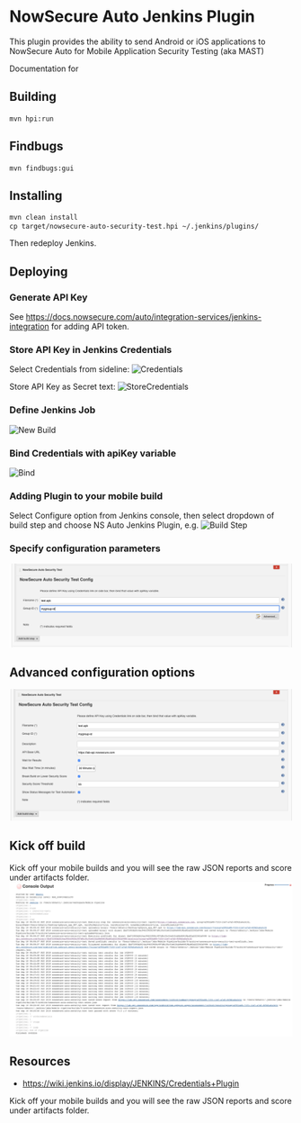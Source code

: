 # NowSecure Auto Jenkins Plugin

This plugin provides the ability to send Android or iOS applications to NowSecure Auto for Mobile Application Security Testing (aka MAST)

Documentation for 


## Building
```
mvn hpi:run
```

## Findbugs
```
mvn findbugs:gui
```

## Installing
```
mvn clean install
cp target/nowsecure-auto-security-test.hpi ~/.jenkins/plugins/
```
Then redeploy Jenkins.

## Deploying

### Generate API Key
See https://docs.nowsecure.com/auto/integration-services/jenkins-integration for adding API token.

### Store API Key in Jenkins Credentials
Select Credentials from sideline:
![Credentials](https://github.com/nowsecure/auto-jenkins-plugin/blob/master/images/jenkins3.png)

Store API Key as Secret text:
![StoreCredentials](https://github.com/nowsecure/auto-jenkins-plugin/blob/master/images/jenkins4.png)

### Define Jenkins Job
![New Build](https://github.com/nowsecure/auto-jenkins-plugin/blob/master/images/jenkins1.png)

### Bind Credentials with apiKey variable
![Bind](https://github.com/nowsecure/auto-jenkins-plugin/blob/master/images/jenkins5.png)

### Adding Plugin to your mobile build
Select Configure option from Jenkins console, then select dropdown of build step and choose NS Auto Jenkins Plugin, e.g.
![Build Step](https://github.com/nowsecure/auto-jenkins-plugin/blob/master/images/jenkins6.png)

### Specify configuration parameters
![Configure Step](https://github.com/nowsecure/auto-jenkins-plugin/blob/master/images/jenkins7.png)

## Advanced configuration options
![Advanced](https://github.com/nowsecure/auto-jenkins-plugin/blob/master/images/jenkins8.png)

## Kick off build
Kick off your mobile builds and you will see the raw JSON reports and score under artifacts folder.
![Console](https://github.com/nowsecure/auto-jenkins-plugin/blob/master/images/jenkins9.png)

## Resources
- https://wiki.jenkins.io/display/JENKINS/Credentials+Plugin


Kick off your mobile builds and you will see the raw JSON reports and score under artifacts folder.

